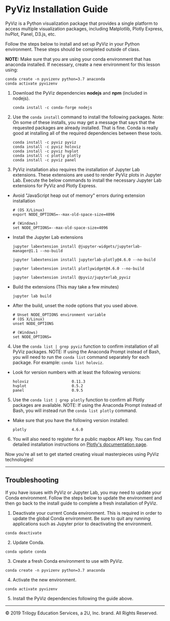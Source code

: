# PyViz Installation Guide

PyViz is a Python visualization package that provides a single platform to access multiple visualization packages, including Matplotlib, Plotly Express, hvPlot, Panel, D3.js, etc.

Follow the steps below to install and set up PyViz in your Python environment. These steps should be completed outside of class.

**NOTE:** Make sure that you are using your conda environment that has anaconda installed. If necessary, create a new environment for this lesson using:

```shell
conda create -n pyvizenv python=3.7 anaconda
conda activate pyvizenv
```

1. Download the PyViz dependencies **nodejs** and **npm** (included in nodejs).

    ```shell
    conda install -c conda-forge nodejs
    ```

2. Use the `conda install` command to install the following packages. Note: On some of these installs, you may get a message that says that the requested packages are already installed. That is fine. Conda is really good at installing all of the required dependencies between these tools.

    ```shell
    conda install -c pyviz pyviz
    conda install -c pyviz holoviz
    conda install -c pyviz hvplot
    conda install -c plotly plotly
    conda install -c pyviz panel
    ```

3. PyViz installation also requires the installation of Jupyter Lab extensions. These extensions are used to render PyViz plots in Jupyter Lab. Execute the below commands to install the necessary Jupyter Lab extensions for PyViz and Plotly Express.

  * Avoid "JavaScript heap out of memory" errors during extension installation

    ```shell
    # (OS X/Linux)
    export NODE_OPTIONS=--max-old-space-size=4096

    # (Windows)
    set NODE_OPTIONS=--max-old-space-size=4096
    ```

  * Install the Jupyter Lab extensions

    ```shell
    jupyter labextension install @jupyter-widgets/jupyterlab-manager@1.1 --no-build

    jupyter labextension install jupyterlab-plotly@4.6.0 --no-build

    jupyter labextension install plotlywidget@4.6.0 --no-build

    jupyter labextension install @pyviz/jupyterlab_pyviz
    ```

  * Build the extensions (This may take a few minutes)

    ```shell
    jupyter lab build
    ```

  * After the build, unset the node options that you used above.

    ```shell
    # Unset NODE_OPTIONS environment variable
    # (OS X/Linux)
    unset NODE_OPTIONS

    # (Windows)
    set NODE_OPTIONS=
    ```

4. Use the `conda list | grep pyviz` function to confirm installation of all PyViz packages. NOTE:  If using the Anaconda Prompt instead of Bash, you will need to run the `conda list` command separately for each package.  For example: `conda list holoviz`.

  * Look for version numbers with at least the following versions:

    ```shell
    holoviz                   0.11.3
    hvplot                    0.5.2
    panel                     0.9.5
    ```

5. Use the `conda list | grep plotly` function to confirm all Plotly packages are available. NOTE:  If using the Anaconda Prompt instead of Bash, you will instead run the `conda list plotly` command.

  * Make sure that you have the following version installed:

    ```
    plotly                    4.6.0
    ```

6. You will also need to register for a public mapbox API key. You can find detailed installation instructions on [Plotly's documentation page](https://plotly.com/python/scattermapbox/#mapbox-access-token-and-base-map-configuration).

Now you're all set to get started creating visual masterpieces using PyViz technologies!

---

## Troubleshooting

If you have issues with PyViz or Jupyter Lab, you may need to update your Conda environment. Follow the steps below to update the environment and then go back to the install guide to complete a fresh installation of PyViz.

1. Deactivate your current Conda environment. This is required in order to update the global Conda environment. Be sure to quit any running applications such as Jupyter prior to deactivating the environment.

```
conda deactivate
```

2. Update Conda.

```
conda update conda
```

3. Create a fresh Conda environment to use with PyViz.

```
conda create -n pyvizenv python=3.7 anaconda
```

4. Activate the new environment.

```
conda activate pyvizenv
```

5. Install the PyViz dependencies following the guide above.

---

© 2019 Trilogy Education Services, a 2U, Inc. brand. All Rights Reserved.
